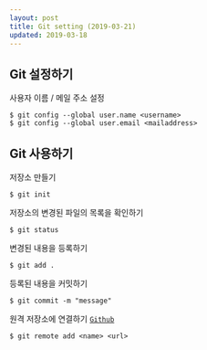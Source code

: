```yaml
---
layout: post
title: Git setting (2019-03-21)
updated: 2019-03-18
---
```


## Git 설정하기

사용자 이름 / 메일 주소 설정

```
$ git config --global user.name <username>
$ git config --global user.email <mailaddress>
```

## Git 사용하기

저장소 만들기
```
$ git init
```

저장소의 변경된 파일의 목록을 확인하기
```
$ git status
```

변경된 내용을 등록하기
```
$ git add .
```

등록된 내용을 커밋하기
```
$ git commit -m "message"
```

원격 저장소에 연결하기 [`Github`](https://github.com)
```
$ git remote add <name> <url>
```

